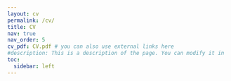 ```yaml
---
layout: cv
permalink: /cv/
title: CV
nav: true
nav_order: 5
cv_pdf: CV.pdf # you can also use external links here
#description: This is a description of the page. You can modify it in '_pages/cv.md'. You can also change or remove the top pdf download button.
toc:
  sidebar: left
---
```

